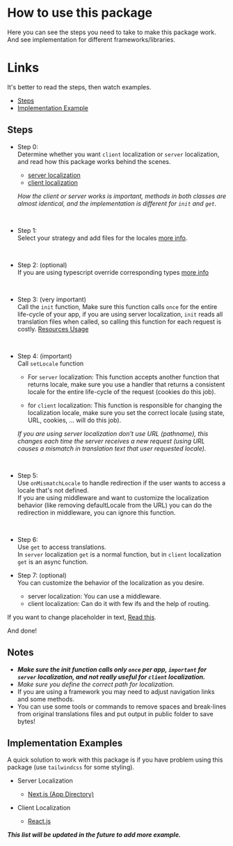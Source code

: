 # How to use this package
Here you can see the steps you need to take to make this package work. <br>
And see implementation for different frameworks/libraries.


# Links
It's better to read the steps, then watch examples. 
- [Steps](#steps)
- [Implementation Example](#implementation-examples)




## Steps
- Step 0: <br>
Determine whether you want `client` localization or `server` localization, and read how this package works behind the scenes.
  - [server localization](../how-works-server.md)
  - [client localization](../how-works-client.md)

  *How the client or server works is important, methods in both classes are almost identical, and the implementation is different for `init` and `get`.*

<br>

- Step 1: <br>
Select your strategy and add files for the locales [more info](../define-translation.md).

<br>

- Step 2: (optional)<br>
If you are using typescript override corresponding types [more info](../add-type-support.md)

<br>

- Step 3: (very important)<br>
Call the `init` function, Make sure this function calls `once` for the entire life-cycle of your app, if you are using server localization, `init` reads all translation files when called, so calling this function for each request is costly. [Resources Usage](../resources.md)

<br>

- Step 4: (important) <br>
Call `setLocale` function <br>
  + For `server` localization: This function accepts another function that returns locale, make sure you use a handler that returns a consistent locale for the entire life-cycle of the request (cookies do this job).

  + for `client` localization: This function is responsible for changing the localization locale, make sure you set the correct locale (using state, URL, cookies, ... will do this job).

  *If you are using server localization don't use URL (pathname), this changes each time the server receives a new request (using URL causes a mismatch in translation text that user requested locale).*

<br>

- Step 5: <br>
Use `onMismatchLocale` to handle redirection if the user wants to access a locale that's not defined. <br>
If you are using middleware and want to customize the localization behavior (like removing defaultLocale from the URL) you can do the redirection in middleware, you can ignore this function. <br>

<br>

- Step 6: <br>
Use `get` to access translations. <br>
In `server` localization `get` is a normal function, but in `client` localization `get` is an async function.


- Step 7: (optional) <br>
You can customize the behavior of the localization as you desire.
  + server localization: You can use a middleware.
  + client localization: Can do it with few ifs and the help of routing.


If you want to change placeholder in text, [Read this](../dynamic-text.md). <br>

And done! <br>


## Notes
- ***Make sure the init function calls only `once` per app, `important` for `server` localization, and not really useful for `client` localization.***
- *Make sure you define the correct path for localization.*
- If you are using a framework you may need to adjust navigation links and some methods.
- You can use some tools or commands to remove spaces and break-lines from original translations files and put output in public folder to save bytes!

## Implementation Examples
A quick solution to work with this package is if you have problem using this package (use `tailwindcss` for some styling).

+ Server Localization
  - [Next.js (App Directory)](./server-example/nextjs.md)

+ Client Localization
  - [React.js](./client-example/reactjs.md)

***This list will be updated in the future to add more example.***